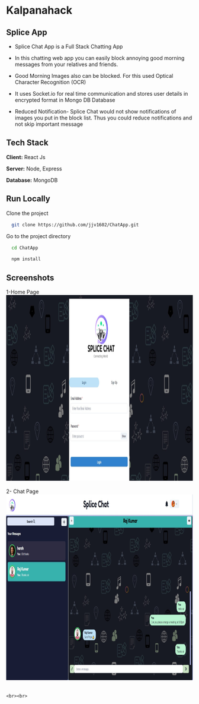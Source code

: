 # Kalpanahack
## Splice App

* Splice Chat App  is a Full Stack Chatting App

* In this chatting web app you can easily block annoying good morning messages from your relatives and friends.
* Good Morning Images also can be blocked.  For this used Optical Character Recognition (OCR) 
* It uses Socket.io for real time communication and stores user details in encrypted format in Mongo DB Database
* Reduced Notification- Splice Chat would not show notifications of images you put in the block list. Thus you could reduce notifications and not skip important message

## Tech Stack

**Client:** React Js

**Server:** Node, Express

**Database:** MongoDB



## Run Locally

Clone the project

```bash
  git clone https://github.com/jjv1602/ChatApp.git
```

Go to the project directory

```bash
  cd ChatApp
```
```bash
  npm install 
```



## Screenshots

1-Home Page
   <img src="/Images/loginsignuppg.jpg"  width="100%" height="500">
   <br><br>
2- Chat Page
     <img src="/Images/chat1.jpg"  width="100%" height="500">
    <br><br>
    

     
    <br><br>
